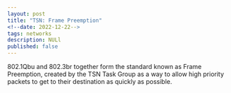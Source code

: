 ```yaml
---
layout: post
title: "TSN: Frame Preemption"
<!--date: 2022-12-22-->
tags: networks
description: NULl
published: false
---
```


802.1Qbu and 802.3br together form the standard known as Frame Preemption,
created by the TSN Task Group as a way to allow high priority packets to get to
their destination as quickly as possible.







